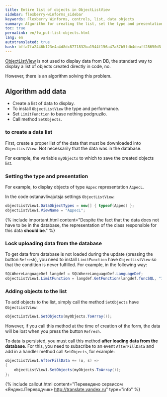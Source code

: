 ```yaml
--- 
title: Entire list of objects in ObjectListView 
sidebar: flexberry-winforms_sidebar 
keywords: Flexberry Winforms, controls, list, data objects 
summary: Algorithm for creating the list, set the type and presentation, inclusion of data 
toc: true 
permalink: en/fw_put-list-objects.html 
lang: en 
autotranslated: true 
hash: bffa7fa2446b123e4a4d8dc8771832ba1544f156a47a37b5fdb4deaff28650d3 
--- 
```


[ObjectListView](fw_objectlistview.html) is not used to display data from DB, the standard way to display a list of objects created directly in code, no. 

However, there is an algorithm solving this problem. 

## Algorithm add data 

* Create a list of data to display. 
* To install `ObjectListView` the type and performance. 
* Set `LimitFunction` to base nothing podgruzilo. 
* Call method `SetObjects`. 

### to create a data list 

First, create a proper list of the data that must be downloaded into `ObjectListView`. Not necessarily that the data was in the database. 

For example, the variable `myObjects` to which to save the created objects list. 

### Setting the type and presentation 

For example, to display objects of type `Адрес` representation `АдресL`. 

In the code ostanavlivajutsja settings `ObjectListView`: 

```csharp
objectListView1.DataObjectTypes = new[] { typeof(Адрес) };
objectListView1.ViewName = "АдресL";
``` 

{% include important.html content="Despite the fact that the data does not have to be in the database, the representation of the class responsible for this data __should be__." %} 

### Lock uploading data from the database 

To get data from database is not loaded during the update (pressing the button `Refresh`), you need to install `LimitFunction` have `ObjectListView` so that the condition is never fulfilled. For example, in the following way: 

```csharp
SQLWhereLanguageDef langdef = SQLWhereLanguageDef.LanguageDef;
objectListView1.LimitFunction = langdef.GetFunction(langdef.funcSQL, "1 = 2");
``` 

### Adding objects to the list 

To add objects to the list, simply call the method `SetObjects` have `ObjectListView`: 

```csharp
objectListView1.SetObjects(myObjects.ToArray());
``` 

However, if you call this method at the time of creation of the form, the data will be lost when you press the button `Refresh`. 

To data is persisted, you must call this method __after loading data from the database__. For this, you need to subscribe to an event `AfterFillData` and add in a handler method call `SetObjects`, for example: 

```csharp
objectListView1.AfterFillData += (o, s) =>
{
	objectListView1.SetObjects(myObjects.ToArray());
};
``` 



{% include callout.html content="Переведено сервисом «Яндекс.Переводчик» <http://translate.yandex.ru>" type="info" %}